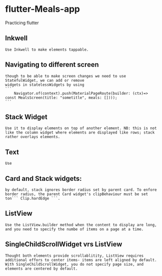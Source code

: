 # flutter-Meals-app
Practicing flutter


## Inkwell
    Use Inkwell to make elements tappable. 
## Navigating to different screen
    though to be able to make screen changes we need to use StatefulWidget, we can add or remove 
    widgets in statelessWidgets by using
    ```
        Navigator.of(context).push(MaterialPageRoute(builder: (ctx)=>
    const MealsScreen(title: "sometitle", meals: [])));
    ```
## Stack Widget
    Use it to display elements on top of another element. NB: this is not like the column widget where elements are displayed like rows; stack rather overlays elements.
## Text
    Use
## Card and Stack widgets:
    by default, stack ignores border radius set by parent card. To enfore border radius, the parent Card widget's clipBehaviour must be set ton``` Clip.hardEdge ```.

## ListView
    Use the ListView.builder method when the content to display are long, and you need to specify the numbe of items on a page at a time.
## SingleChildScrollWidget vrs ListView
    Thought both elements provide scrollablitity, ListView requires additional effors to center items- items are left aligned by default.
    With SingleChildScrollWidget, you do not specify page size, and elements are centered by default.
